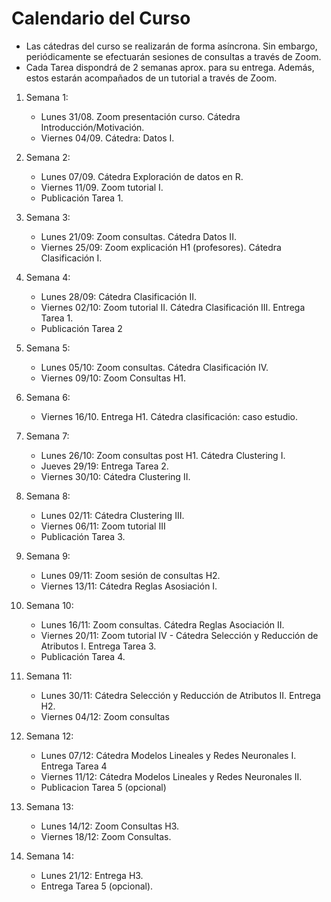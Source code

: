 # Calendario del Curso

* Las cátedras del curso se realizarán de forma asíncrona. Sin embargo, periódicamente se efectuarán sesiones de consultas a través de Zoom.
* Cada Tarea dispondrá de 2 semanas aprox. para su entrega. Además, estos estarán acompañados de un tutorial a través de Zoom. 

1. Semana 1:
	* Lunes 31/08. Zoom presentación curso. Cátedra Introducción/Motivación.
	* Viernes 04/09. Cátedra: Datos I.
	
2. Semana 2:
	* Lunes 07/09. Cátedra Exploración de datos en R.
	* Viernes 11/09. Zoom tutorial I.
	* Publicación Tarea 1.
	
3. Semana 3:
	* Lunes 21/09: Zoom consultas. Cátedra Datos II.
	* Viernes 25/09: Zoom explicación H1 (profesores). Cátedra Clasificación I.
	
4. Semana 4:
	 * Lunes 28/09: Cátedra Clasificación II. 
	 * Viernes 02/10: Zoom tutorial II. Cátedra Clasificación III. Entrega Tarea 1.
	 * Publicación Tarea 2
	 
5. Semana 5:
	* Lunes 05/10: Zoom consultas. Cátedra Clasificación IV. 
	* Viernes 09/10: Zoom Consultas H1. 
	
6. Semana 6:
	* Viernes 16/10. Entrega H1. Cátedra clasificación: caso estudio.
	 
	 	 
7. Semana 7:
	* Lunes 26/10: Zoom consultas post H1. Cátedra Clustering I. 
	* Jueves 29/19: Entrega Tarea 2.
	* Viernes 30/10: Cátedra Clustering II.
	
	
8. Semana 8: 
	 * Lunes 02/11:  Cátedra Clustering III.
	 * Viernes 06/11: Zoom tutorial III
	 * Publicación Tarea 3.
	
9. Semana 9:
	 * Lunes 09/11: Zoom sesión de consultas H2. 
	 * Viernes 13/11: Cátedra Reglas Asosiación I. 
	 
10. Semana 10: 
	* Lunes 16/11: Zoom consultas. Cátedra Reglas Asociación II.
	* Viernes 20/11: Zoom tutorial IV - Cátedra Selección y Reducción de Atributos I. Entrega Tarea 3.
	* Publicación Tarea 4.
	
11. Semana 11:
	* Lunes 30/11:  Cátedra Selección y Reducción de Atributos II. Entrega H2.
	* Viernes 04/12: Zoom consultas
	
12. Semana 12:
	 * Lunes 07/12: Cátedra Modelos Lineales y Redes Neuronales I. Entrega Tarea 4
	 * Viernes 11/12: Cátedra Modelos Lineales y Redes Neuronales II. 
	  * Publicacion Tarea 5 (opcional)
	  
13. Semana 13:
	 * Lunes 14/12: Zoom Consultas H3. 
	 * Viernes 18/12: Zoom Consultas.
	   	
14. Semana 14: 
	 * Lunes 21/12: Entrega H3. 
	 * Entrega Tarea 5 (opcional).
